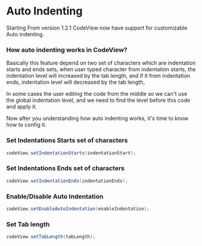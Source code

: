 # Auto Indenting

Starting From version 1.2.1 CodeView now have support for customizable Auto indenting.

### How auto indenting works in CodeView?
Basically this feature depend on two set of characters which are indentation starts and ends sets,
when user typed character from indentation starts, the indentation level will increased by the tab length, 
and if it from indentation ends, indentation level will decreased by the tab length,

In some cases the user editing the code from the middle so we can't use the global indentation level, and we need to find the level before this code and apply it.

Now after you understanding how auto indenting works, it's time to know how to config it.

### Set Indentations Starts set of characters

``` java
codeView.setIndentationStarts(indentationStart);
```

### Set Indentations Ends set of characters

``` java
codeView.setIndentationEnds(indentationEnds);
```

### Enable/Disable Auto Indentation

``` java
codeView.setEnableAutoIndentation(enableIndentation);
```

### Set Tab length

``` java
codeView.setTabLength(tabLength);
```
